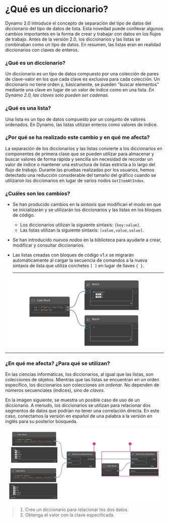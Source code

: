 # ¿Qué es un diccionario? 

Dynamo 2.0 introduce el concepto de separación del tipo de datos del diccionario del tipo de datos de lista. Esta novedad puede conllevar algunos cambios importantes en la forma de crear y trabajar con datos en los flujos de trabajo. Antes de la versión 2.0, los diccionarios y las listas se combinaban como un tipo de datos. En resumen, las listas eran en realidad diccionarios con claves de enteros.

### **¿Qué es un diccionario?**

Un diccionario es un tipo de datos compuesto por una colección de pares de clave-valor en los que cada clave es exclusiva para cada colección. Un diccionario no tiene orden y, básicamente, se pueden "buscar elementos" mediante una clave en lugar de un valor de índice como en una lista. _En Dynamo 2.0, las claves solo pueden ser cadenas._

### **¿Qué es una lista?**

Una lista es un tipo de datos compuesto por un conjunto de valores ordenados. En Dynamo, las listas utilizan enteros como valores de índice.

### **¿Por qué se ha realizado este cambio y en qué me afecta?**

La separación de los diccionarios y las listas convierte a los diccionarios en componentes de primera clase que se pueden utilizar para almacenar y buscar valores de forma rápida y sencilla sin necesidad de recordar un valor de índice o mantener una estructura de listas estricta a lo largo del flujo de trabajo. Durante las pruebas realizadas por los usuarios, hemos detectado una reducción considerable del tamaño del gráfico cuando se utilizaron los diccionarios en lugar de varios nodos `GetItemAtIndex`.

### **¿Cuáles son los cambios?**

* Se han producido cambios en la _sintaxis_ que modifican el modo en que se inicializarán y se utilizarán los diccionarios y las listas en los bloques de código.
  * Los diccionarios utilizan la siguiente sintaxis: `{key:value}`.
  * Las listas utilizan la siguiente sintaxis: `[value,value,value]`.
* Se han introducido _nuevos nodos_ en la biblioteca para ayudarle a crear, modificar y consultar diccionarios.
*   Las listas creadas con bloques de código v1.x se migrarán automáticamente al cargar la secuencia de comandos a la nueva sintaxis de lista que utiliza corchetes `[ ]` en lugar de llaves `{ }`.

    ***

![](<../images/5-5/1/what is a dictionary - what are the changes (1) (4).jpg>)

***

### **¿En qué me afecta? ¿Para qué se utilizan?**

En las ciencias informáticas, los diccionarios, al igual que las listas, son colecciones de objetos. Mientras que las listas se encuentran en un orden específico, los diccionarios son colecciones _sin ordenar_. No dependen de números secuenciales (índices), sino de _claves_.

En la imagen siguiente, se muestra un posible caso de uso de un diccionario. A menudo, los diccionarios se utilizan para relacionar dos segmentos de datos que podrían no tener una correlación directa. En este caso, conectamos la versión en español de una palabra a la versión en inglés para su posterior búsqueda.

![](../images/5-5/1/whatisadictionary-whatwouldyouusethesefor.jpg)

> 1. Cree un diccionario para relacionar los dos datos.
> 2. Obtenga el valor con la clave especificada.
